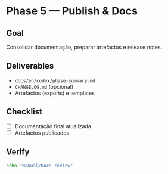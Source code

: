 # Phase 5 — Publish & Docs

## Goal
Consolidar documentação, preparar artefactos e release notes.

## Deliverables
- `docs/en/codex/phase-summary.md`
- `CHANGELOG.md` (opcional)
- Artefactos (exports) e templates

## Checklist
- [ ] Documentação final atualizada
- [ ] Artefactos publicados

## Verify
```bash
echo "Manual/Docs review"
```
